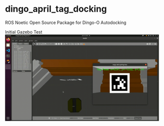 # dingo_april_tag_docking
ROS Noetic Open Source Package for Dingo-O Autodocking 

Initial Gazebo Test
![](https://github.com/nvanheyst/dingo_april_tag_docking/blob/master/gazebo_test/media/poc.gif)
